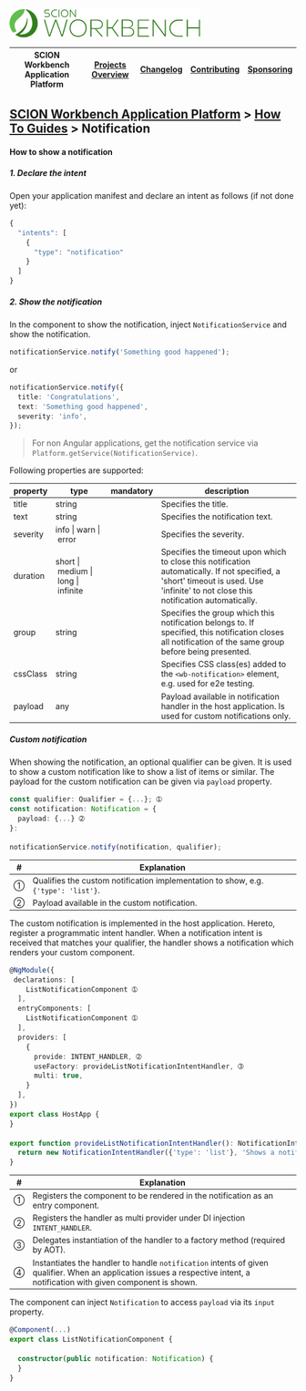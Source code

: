 <a href="/docs/site/application-platform/README.md"><img src="/docs/branding/scion-workbench-banner.svg" height="50" alt="SCION Workbench Application Platform"></a>

| SCION Workbench Application Platform | [Projects Overview][menu-projects-overview] | [Changelog][menu-changelog] | [Contributing][menu-contributing] | [Sponsoring][menu-sponsoring] |  
| --- | --- | --- | --- | --- |

## [SCION Workbench Application Platform][menu-home] > [How To Guides][menu-how-to] > Notification

#### How to show a notification

##### 1. Declare the intent

Open your application manifest and declare an intent as follows (if not done yet):
  
```javascript
{
  "intents": [
    {
      "type": "notification"
    }
  ]
}
```

##### 2. Show the notification

In the component to show the notification, inject `NotificationService` and show the notification.

```typescript 
notificationService.notify('Something good happened');
```
or
```typescript 
notificationService.notify({
  title: 'Congratulations',
  text: 'Something good happened',
  severity: 'info',
});
```

> For non Angular applications, get the notification service via `Platform.getService(NotificationService)`.

Following properties are supported:

|property|type|mandatory|description|
|-|-|-|-|
|title|string||Specifies the title.|
|text|string||Specifies the notification text.|
|severity|info&nbsp;\|&nbsp;warn&nbsp;\|&nbsp;error||Specifies the severity.|
|duration|short&nbsp;\|&nbsp;medium&nbsp;\|&nbsp;long&nbsp;\|&nbsp;infinite||Specifies the timeout upon which to close this notification automatically. If not specified, a 'short' timeout is used. Use 'infinite' to not close this notification automatically.|
|group|string||Specifies the group which this notification belongs to. If specified, this notification closes all notification of the same group before being presented.|
|cssClass|string||Specifies CSS class(es) added to the `<wb-notification>` element, e.g. used for e2e testing.|
|payload|any||Payload available in notification handler in the host application. Is used for custom notifications only.|

##### Custom notification

When showing the notification, an optional qualifier can be given. It is used to show a custom notification like to show a list of items or similar. The payload for the custom notification can be given via `payload` property.

```typescript
const qualifier: Qualifier = {...}; ➀
const notification: Notification = {
  payload: {...} ➁
}:

notificationService.notify(notification, qualifier);
```
|#|Explanation|
|-|-|
|➀|Qualifies the custom notification implementation to show, e.g. `{'type': 'list'}`.|
|➁|Payload available in the custom notification.|

The custom notification is implemented in the host application. Hereto, register a programmatic intent handler. When a notification intent is received that matches your qualifier, the handler shows a notification which renders your custom component.


```typescript
@NgModule({
 declarations: [
    ListNotificationComponent ➀
  ],
  entryComponents: [
    ListNotificationComponent ➀
  ],
  providers: [
    {
      provide: INTENT_HANDLER, ➁
      useFactory: provideListNotificationIntentHandler, ➂
      multi: true,
    }
  ],
})
export class HostApp {
}

export function provideListNotificationIntentHandler(): NotificationIntentHandler { ➃
  return new NotificationIntentHandler({'type': 'list'}, 'Shows a notification with list content to the user.', ListNotificationComponent);
}
```
|#|Explanation|
|-|-|
|➀|Registers the component to be rendered in the notification as an entry component.|
|➁|Registers the handler as multi provider under DI injection `INTENT_HANDLER`.|
|➂|Delegates instantiation of the handler to a factory method (required by AOT).|
|➃|Instantiates the handler to handle `notification` intents of given qualifier. When an application issues a respective intent, a notification with given component is shown.|

The component can inject `Notification` to access `payload` via its `input` property.

```typescript
@Component(...)
export class ListNotificationComponent {

  constructor(public notification: Notification) {
  }
}
```

[menu-how-to]: /docs/site/application-platform/howto/how-to.md

[menu-home]: /docs/site/application-platform/README.md
[menu-projects-overview]: /docs/site/projects-overview.md
[menu-changelog]: /docs/site/changelog/changelog.md
[menu-contributing]: /CONTRIBUTING.md
[menu-sponsoring]: /docs/site/sponsoring.md
